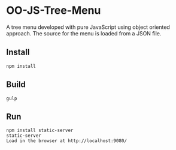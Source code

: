 # OO-JS-Tree-Menu
A tree menu developed with pure JavaScript using object oriented approach. The source for the menu is loaded from a JSON file.

## Install

```
npm install
```

## Build
```
gulp
```

## Run

```
npm install static-server
static-server
Load in the browser at http://localhost:9080/
```
